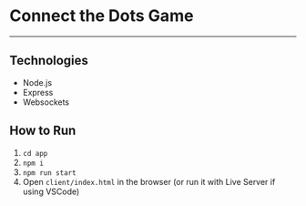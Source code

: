 # Connect the Dots Game

---

## Technologies

- Node.js
- Express
- Websockets

## How to Run

1. `cd app`
2. `npm i`
3. `npm run start`
4. Open `client/index.html` in the browser (or run it with Live Server if using VSCode)

